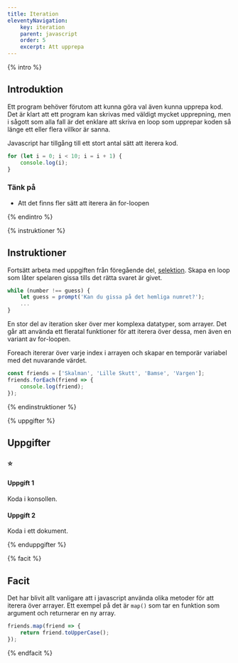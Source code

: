 ```yaml
---
title: Iteration
eleventyNavigation:
    key: iteration
    parent: javascript
    order: 5
    excerpt: Att upprepa
---
```

{% intro %}

## Introduktion

Ett program behöver förutom att kunna göra val även kunna upprepa kod. Det är klart att ett program kan skrivas med väldigt mycket upprepning, men i sågott som alla fall är det enklare att skriva en loop som upprepar koden så länge ett eller flera villkor är sanna.

Javascript har tillgång till ett stort antal sätt att iterera kod.

```js
for (let i = 0; i < 10; i = i + 1) {
    console.log(i);
}
```
### Tänk på

- Att det finns fler sätt att iterera än for-loopen

{% endintro %}

{% instruktioner %}

## Instruktioner

Fortsätt arbeta med uppgiften från föregående del, [selektion](selektion.html).
Skapa en loop som låter spelaren gissa tills det rätta svaret är givet.

```js
while (number !== guess) {
    let guess = prompt('Kan du gissa på det hemliga numret?');
    ...
}
```

En stor del av iteration sker över mer komplexa datatyper, som arrayer. Det går att använda ett fleratal funktioner för att iterera över dessa, men även en variant av for-loopen.

Foreach itererar över varje index i arrayen och skapar en temporär variabel med det nuvarande värdet.
```js
const friends = ['Skalman', 'Lille Skutt', 'Bamse', 'Vargen'];
friends.forEach(friend => {
    console.log(friend);
});
```

{% endinstruktioner %}

{% uppgifter %}

## Uppgifter
### ⭐
#### Uppgift 1

Koda i konsollen.

#### Uppgift 2

Koda i ett dokument.

{% enduppgifter %}

{% facit %}

## Facit

Det har blivit allt vanligare att i javascript använda olika metoder för att iterera över arrayer. Ett exempel på det är
```map()``` som tar en funktion som argument och returnerar en ny array.

```js
friends.map(friend => {
    return friend.toUpperCase();
});
```
{% endfacit %}